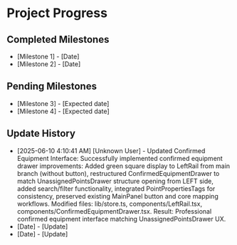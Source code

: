 # Project Progress

## Completed Milestones
- [Milestone 1] - [Date]
- [Milestone 2] - [Date]

## Pending Milestones
- [Milestone 3] - [Expected date]
- [Milestone 4] - [Expected date]

## Update History

- [2025-06-10 4:10:41 AM] [Unknown User] - Updated Confirmed Equipment Interface: Successfully implemented confirmed equipment drawer improvements: Added green square display to LeftRail from main branch (without button), restructured ConfirmedEquipmentDrawer to match UnassignedPointsDrawer structure opening from LEFT side, added search/filter functionality, integrated PointPropertiesTags for consistency, preserved existing MainPanel button and core mapping workflows. Modified files: lib/store.ts, components/LeftRail.tsx, components/ConfirmedEquipmentDrawer.tsx. Result: Professional confirmed equipment interface matching UnassignedPointsDrawer UX.
- [Date] - [Update]
- [Date] - [Update]
